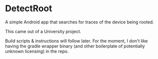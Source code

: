 DetectRoot
==========

A simple Android app that searches for traces of the device being rooted.

This came out of a University project.

Build scripts & instructions will follow later. For the moment, I don't like having the gradle wrapper binary (and other boilerplate of potentially unknown licensing) in the repo.

